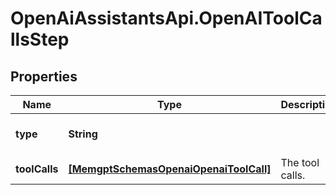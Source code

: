 # OpenAiAssistantsApi.OpenAIToolCallsStep

## Properties

Name | Type | Description | Notes
------------ | ------------- | ------------- | -------------
**type** | **String** |  | [optional] [default to &#39;tool_calls&#39;]
**toolCalls** | [**[MemgptSchemasOpenaiOpenaiToolCall]**](MemgptSchemasOpenaiOpenaiToolCall.md) | The tool calls. | 


